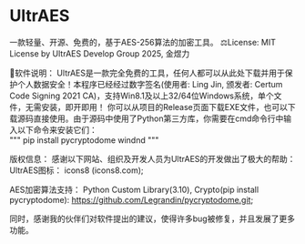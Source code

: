 # UltrAES
一款轻量、开源、免费的，基于AES-256算法的加密工具。
⚖License: MIT License
by UltrAES Develop Group 2025, 金煜力

🚀软件说明：
UltrAES是一款完全免费的工具，任何人都可以从此处下载并用于保护个人数据安全！本程序已经经过数字签名(使用者: Ling Jin, 颁发者: Certum Code Signing 2021 CA)，支持Win8.1及以上32/64位Windows系统，单个文件，无需安装，即开即用！
你可以从项目的Release页面下载EXE文件，也可以下载源码直接使用。由于源码中使用了Python第三方库，你需要在cmd命令行中输入以下命令来安装它们：
<br>
"""
pip install pycryptodome windnd
"""
<br>

版权信息：
感谢以下网站、组织及开发人员为UltrAES的开发做出了极大的帮助：
UltrAES图标：
icons8 (icons8.com); 

AES加密算法支持：
Python Custom Library(3.10), Crypto(pip install pycryptodome): https://github.com/Legrandin/pycryptodome.git;

同时，感谢我的伙伴们对软件提出的建议，使得许多bug被修复，并且发展了更多功能。
